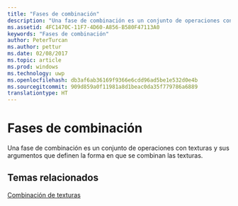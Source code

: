 ```yaml
---
title: "Fases de combinación"
description: "Una fase de combinación es un conjunto de operaciones con texturas y sus argumentos que definen la forma en que se combinan las texturas."
ms.assetid: 4FC1470C-11F7-4D60-A856-B580F47113A0
keywords: "Fases de combinación"
author: PeterTurcan
ms.author: pettur
ms.date: 02/08/2017
ms.topic: article
ms.prod: windows
ms.technology: uwp
ms.openlocfilehash: db3af6ab36169f9366e6cdd96ad5be1e532d0e4b
ms.sourcegitcommit: 909d859a0f11981a8d1beac0da35f779786a6889
translationtype: HT
---
```

# <a name="blending-stages"></a>Fases de combinación


Una fase de combinación es un conjunto de operaciones con texturas y sus argumentos que definen la forma en que se combinan las texturas.

## <a name="span-idrelated-topicsspanrelated-topics"></a><span id="related-topics"></span>Temas relacionados


[Combinación de texturas](texture-blending.md)

 

 




